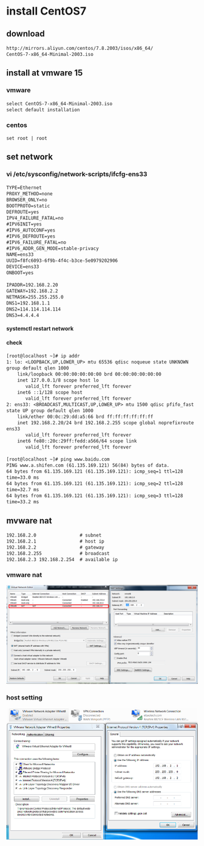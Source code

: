 # install CentOS7
## download
    http://mirrors.aliyun.com/centos/7.8.2003/isos/x86_64/
    CentOS-7-x86_64-Minimal-2003.iso
## install at vmware 15

### vmware
    select CentOS-7-x86_64-Minimal-2003.iso
    select default installation
### centos
    set root | root
    
## set network
### vi /etc/sysconfig/network-scripts/ifcfg-ens33
    TYPE=Ethernet
    PROXY_METHOD=none
    BROWSER_ONLY=no
    BOOTPROTO=static
    DEFROUTE=yes
    IPV4_FAILURE_FATAL=no
    #IPV6INIT=yes
    #IPV6_AUTOCONF=yes
    #IPV6_DEFROUTE=yes
    #IPV6_FAILURE_FATAL=no
    #IPV6_ADDR_GEN_MODE=stable-privacy
    NAME=ens33
    UUID=f8fc6093-6f9b-4f4c-b3ce-5e0979202906
    DEVICE=ens33
    ONBOOT=yes
    
    IPADDR=192.168.2.20
    GATEWAY=192.168.2.2
    NETMASK=255.255.255.0
    DNS1=192.168.1.1
    DNS2=114.114.114.114
    DNS3=4.4.4.4
#### systemctl restart network
#### check 
    [root@localhost ~]# ip addr
    1: lo: <LOOPBACK,UP,LOWER_UP> mtu 65536 qdisc noqueue state UNKNOWN group default qlen 1000
        link/loopback 00:00:00:00:00:00 brd 00:00:00:00:00:00
        inet 127.0.0.1/8 scope host lo
           valid_lft forever preferred_lft forever
        inet6 ::1/128 scope host 
           valid_lft forever preferred_lft forever
    2: ens33: <BROADCAST,MULTICAST,UP,LOWER_UP> mtu 1500 qdisc pfifo_fast state UP group default qlen 1000
        link/ether 00:0c:29:dd:a5:66 brd ff:ff:ff:ff:ff:ff
        inet 192.168.2.20/24 brd 192.168.2.255 scope global noprefixroute ens33
           valid_lft forever preferred_lft forever
        inet6 fe80::20c:29ff:fedd:a566/64 scope link 
           valid_lft forever preferred_lft forever
           
    [root@localhost ~]# ping www.baidu.com
    PING www.a.shifen.com (61.135.169.121) 56(84) bytes of data.
    64 bytes from 61.135.169.121 (61.135.169.121): icmp_seq=1 ttl=128 time=33.0 ms
    64 bytes from 61.135.169.121 (61.135.169.121): icmp_seq=2 ttl=128 time=32.7 ms
    64 bytes from 61.135.169.121 (61.135.169.121): icmp_seq=3 ttl=128 time=33.2 ms
 ## mvware nat
 ```text
 192.168.2.0                # subnet
 192.168.2.1                # host ip
 192.168.2.2                # gateway
 192.168.2.255              # broadcast
 192.168.2.3 192.168.2.254  # available ip
```
 ### vmware nat
 ![image_text](./pictures/vmware_nat.png)
 ### host setting
 ![image_text](./pictures/host_nat.png)


